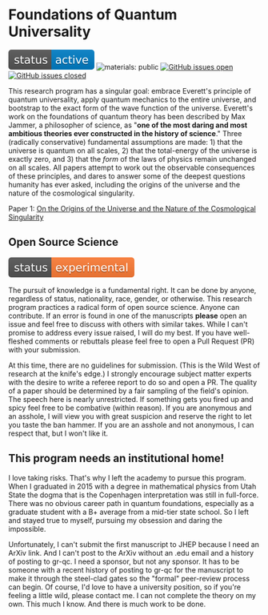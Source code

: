 # Foundations of Quantum Universality
[![status: active](https://github.com/GIScience/badges/raw/master/status/active.svg)](https://github.com/GIScience/badges#active)
![materials: public](https://img.shields.io/badge/Materials-Public-green.svg)
[![GitHub issues open](https://img.shields.io/github/issues/mayabenowitz/siplasplas.svg?maxAge=2592000)]() 
[![GitHub issues closed](https://img.shields.io/github/issues-closed-raw/mayabenowitz/siplasplas.svg?maxAge=2592000)]()


This research program has a singular goal: embrace Everett's principle of quantum universality, apply quantum mechanics to the entire universe, and bootstrap to the exact form of the wave function of the universe. Everett's work on the foundations of quantum theory has been described by Max Jammer, a philosopher of science, as "**one of the most daring and most ambitious theories ever constructed in the history of science**." Three (radically conservative) fundamental assumptions are made: 1) that the universe is quantum on all scales, 2) that the total-energy of the universe is exactly zero, and 3) that the *form* of the laws of physics remain unchanged on all scales. All papers attempt to work out the observable consequences of these principles, and dares to answer some of the deepest questions humanity has ever asked, including the origins of the universe and the nature of the cosmological singularity.

Paper 1: [On the Origins of the Universe and the Nature of the Cosmological Singularity](https://github.com/mayabenowitz/Origins/blob/main/manuscript/foundations_of_quantum_universality_Final_v1_0%20(1).pdf)

## Open Source Science
[![status: experimental](https://github.com/GIScience/badges/raw/master/status/experimental.svg)](https://github.com/GIScience/badges#experimental)

The pursuit of knowledge is a fundamental right. It can be done by anyone, regardless of status, nationality, race, gender, or otherwise. This research program practices a radical form of open source science. Anyone can contribute. If an error is found in one of the manuscripts **please** open an issue and feel free to discuss with others with similar takes. While I can't promise to address every issue raised, I will do my best. If you have well-fleshed comments or rebuttals please feel free to open a Pull Request (PR) with your submission. 

At this time, there are no guidelines for submission. (This is the Wild West of research at the knife's edge.) I strongly encourage subject matter experts with the desire to write a referee report to do so and open a PR. The quality of a paper should be determined by a fair sampling of the field's opinion. The speech here is nearly unrestricted. If something gets you fired up and spicy feel free to be combative (within reason). If you are anonymous and an asshole, I will view you with great suspicion and reserve the right to let you taste the ban hammer. If you are an asshole and not anonymous, I can respect that, but I won't like it.

## This program needs an institutional home!

I love taking risks. That's why I left the academy to pursue this program. When I graduated in 2015 with a degree in mathematical physics from Utah State the dogma that is the Copenhagen interpretation was still in full-force. There was no obvious career path in quantum foundations, especially as a graduate student with a B+ average from a mid-tier state school. So I left and stayed true to myself, pursuing my obsession and daring the impossible. 

<!-- A theorist with deep focus and a heart of principle with nothing to lose is dangerous :) -->

Unfortunately, I can't submit the first manuscript to JHEP because I need an ArXiv link. And I can't post to the ArXiv without an .edu email and a history of posting to gr-qc. I need a sponsor, but not any sponsor. It has to be someone with a recent history of posting to gr-qc for the manuscript to make it through the steel-clad gates so the "formal" peer-review process can begin. Of course, I'd love to have a university position, so if you're feeling a little wild, please contact me. I can not complete the theory on my own. This much I know. And there is much work to be done. 

<!-- Which may or may not include a Manhatten Project for Time Travel in the not too distant future ;) -->

